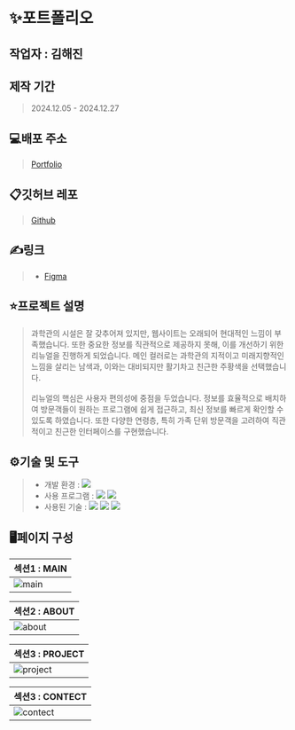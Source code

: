 # ✨포트폴리오

## 작업자 : 김해진

## 제작 기간
>2024.12.05 - 2024.12.27

## 💻배포 주소
> [Portfolio](https://myjin0806.netlify.app/)

## 📋깃허브 레포
> [Github](https://github.com/myjin0806/portfolio.git/)

## ✍링크
> - [Figma](https://www.figma.com/design/xFgMiU6Q1n6UCu17Pq6tna/%ED%8F%AC%ED%8A%B8%ED%8F%B4%EB%A6%AC%EC%98%A4?node-id=0-1&t=X00ExdI4sJ0bqdFK-1)

## ⭐️프로젝트 설명
> 과학관의 시설은 잘 갖추어져 있지만, 웹사이트는 오래되어 현대적인 느낌이 부족했습니다. 또한 중요한 정보를 직관적으로 제공하지 못해, 이를 개선하기 위한 리뉴얼을 진행하게 되었습니다. 메인 컬러로는 과학관의 지적이고 미래지향적인 느낌을 살리는 남색과, 이와는 대비되지만 활기차고 친근한 주황색을 선택했습니다.<br><br>
> 리뉴얼의 핵심은 사용자 편의성에 중점을 두었습니다. 정보를 효율적으로 배치하여 방문객들이 원하는 프로그램에 쉽게 접근하고, 최신 정보를 빠르게 확인할 수 있도록 하였습니다. 또한 다양한 연령층, 특히 가족 단위 방문객을 고려하여 직관적이고 친근한 인터페이스를 구현했습니다.


## ⚙기술 및 도구
> - 개발 환경 : <img src="https://img.shields.io/badge/windows10-0078D6?style=flat-square&logo=windows10&logoColor=white"/>
> - 사용 프로그램 : <img src="https://img.shields.io/badge/Vs code-007ACC?style=flat-square&logo=visualstudiocode&logoColor=white"/> <img src="https://img.shields.io/badge/figma-F24E1E?style=flat-square&logo=figma&logoColor=white"/>
> - 사용된 기술 : <img src="https://img.shields.io/badge/Javascript-F7DF1E?style=flat-square&logo=Javascript&logoColor=white">
          <img src="https://img.shields.io/badge/CSS3-1572B6?style=flat-square&logo=CSS3&logoColor=white">
          <img src="https://img.shields.io/badge/React-61DAFB?style=flat-square&logo=React&logoColor=white">
    


## 🖥페이지 구성
| 섹션1 : MAIN                                                                                                      |
| :---------------------------------------------------------------------------------------------------------------------- |
| ![main](https://github.com/user-attachments/assets/446d9663-fd2f-4b4e-8ba2-f57553afeb6d) |
>

| 섹션2 : ABOUT                                                                                                     |
| :---------------------------------------------------------------------------------------------------------------------- |
| ![about](https://github.com/user-attachments/assets/3ac3edd0-12b6-44f7-a14b-e3d92cd3071e) |



| 섹션3 : PROJECT                                                                                                     |
| :---------------------------------------------------------------------------------------------------------------------- |
|![project](https://github.com/user-attachments/assets/fea5f57c-2131-4a84-9adb-47fd9a18c213)|

| 섹션3 : CONTECT                                                                                                     |
| :---------------------------------------------------------------------------------------------------------------------- |
| ![contect](https://github.com/user-attachments/assets/00817e6c-0280-48ab-88af-c75b2553fadc) |


